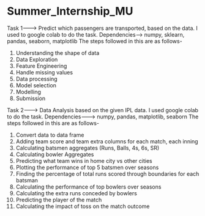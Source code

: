 # Summer_Internship_MU

Task 1---> Predict which passengers are transported, based on the data.
I used to google colab to do the task.
Dependencies--> numpy, sklearn, pandas, seaborn, matplotlib
The steps followed in this are as follows-
1) Understanding the shape of data
2) Data Exploration
3) Feature Engineering
4) Handle missing values
5) Data processing
6) Model selection
7) Modelling
8) Submission

Task 2---> Data Analysis based on the given IPL data.
I used google colab to do the task.
Dependencies---> numpy, pandas, matplotlib, seaborn
The steps followed in this are as follows-
1) Convert data to data frame
2) Adding team score and team extra columns for each match, each inning
3) Calculating batsmen aggregates (Runs, Balls, 4s, 6s, SR)
4) Calculating bowler Aggregates
5) Predicting what team wins in home city vs other cities
6) Plotting the performance of top 5 batsmen over seasons
7) Finding the percentage of total runs scored through boundaries for each batsman
8) Calculating the performance of top bowlers over seasons
9) Calculating the extra runs conceded by bowlers
10) Predicting the player of the match
11) Calculating the impact of toss on the match outcome
